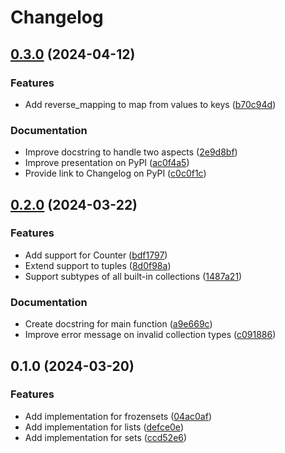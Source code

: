 # Changelog

## [0.3.0](https://github.com/MaxG87/collectiondict/compare/v0.2.0...v0.3.0) (2024-04-12)


### Features

* Add reverse_mapping to map from values to keys ([b70c94d](https://github.com/MaxG87/collectiondict/commit/b70c94de0947e85cb49b41ce76f23b48dffb7099))


### Documentation

* Improve docstring to handle two aspects ([2e9d8bf](https://github.com/MaxG87/collectiondict/commit/2e9d8bf5e00e6e2d938e60cb465ae373f8b729ca))
* Improve presentation on PyPI ([ac0f4a5](https://github.com/MaxG87/collectiondict/commit/ac0f4a55a8ddccca2abd5d4efefb69f48b32cfb3))
* Provide link to Changelog on PyPI ([c0c0f1c](https://github.com/MaxG87/collectiondict/commit/c0c0f1c8369ce8c7041d798c06de258551c1f60c))

## [0.2.0](https://github.com/MaxG87/collectiondict/compare/v0.1.0...v0.2.0) (2024-03-22)


### Features

* Add support for Counter ([bdf1797](https://github.com/MaxG87/collectiondict/commit/bdf1797e8ef92b8066db5de4e0573f3233e86999))
* Extend support to tuples ([8d0f98a](https://github.com/MaxG87/collectiondict/commit/8d0f98aa5ff0ff1bbb821f4a54379fe0154a98d9))
* Support subtypes of all built-in collections ([1487a21](https://github.com/MaxG87/collectiondict/commit/1487a21a3671074d7f773eef703c3b783fec742a))


### Documentation

* Create docstring for main function ([a9e669c](https://github.com/MaxG87/collectiondict/commit/a9e669c6743b0505516ce7f934a52e9b1f0e1716))
* Improve error message on invalid collection types ([c091886](https://github.com/MaxG87/collectiondict/commit/c091886332923fb08f518abd70b39273ef326732))

## 0.1.0 (2024-03-20)


### Features

* Add implementation for frozensets ([04ac0af](https://github.com/MaxG87/collectiondict/commit/04ac0afa64504e0767e56aa67363aea10a614444))
* Add implementation for lists ([defce0e](https://github.com/MaxG87/collectiondict/commit/defce0e3ecad4f6ef6e7ecd14fc2200d694e70db))
* Add implementation for sets ([ccd52e6](https://github.com/MaxG87/collectiondict/commit/ccd52e637c0f0c5d3d820cac30fb2886a31ada47))
